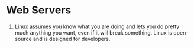 # Web Servers
1. Linux assumes you know what you are doing and lets you do pretty much anything you want, even if it will break something. Linux is open-source and is designed for developers.
